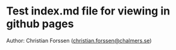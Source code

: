 # Test index.md file for viewing in github pages
Author: Christian Forssen (christian.forssen@chalmers.se)
